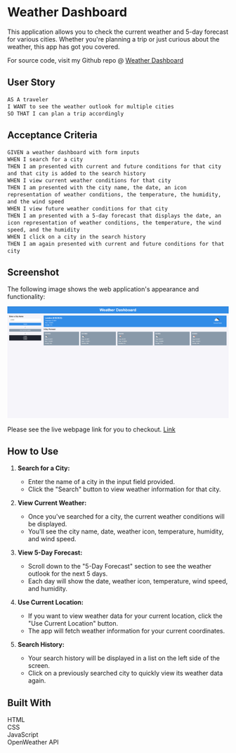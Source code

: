 # Weather Dashboard
This application allows you to check the current weather and 5-day forecast for various cities. Whether you're planning a trip or just curious about the weather, this app has got you covered.

For source code, visit my Github repo @ [Weather Dashboard](https://github.com/mxrtinee/Weather-Dashboard/)


## User Story

```
AS A traveler
I WANT to see the weather outlook for multiple cities
SO THAT I can plan a trip accordingly
```

## Acceptance Criteria

```
GIVEN a weather dashboard with form inputs
WHEN I search for a city
THEN I am presented with current and future conditions for that city and that city is added to the search history
WHEN I view current weather conditions for that city
THEN I am presented with the city name, the date, an icon representation of weather conditions, the temperature, the humidity, and the wind speed
WHEN I view future weather conditions for that city
THEN I am presented with a 5-day forecast that displays the date, an icon representation of weather conditions, the temperature, the wind speed, and the humidity
WHEN I click on a city in the search history
THEN I am again presented with current and future conditions for that city
```
## Screenshot

The following image shows the web application's appearance and functionality:

![Weather Dashboard](./assets/images/Weather-Dashboard.png "Screenshot")

Please see the live webpage link for you to checkout. [Link](https://mxrtinee.github.io/Weather-Dashboard/)

## How to Use

1. **Search for a City:**
   - Enter the name of a city in the input field provided.
   - Click the "Search" button to view weather information for that city.
   
2. **View Current Weather:**
   - Once you've searched for a city, the current weather conditions will be displayed.
   - You'll see the city name, date, weather icon, temperature, humidity, and wind speed.
   
3. **View 5-Day Forecast:**
   - Scroll down to the "5-Day Forecast" section to see the weather outlook for the next 5 days.
   - Each day will show the date, weather icon, temperature, wind speed, and humidity.

4. **Use Current Location:**
   - If you want to view weather data for your current location, click the "Use Current Location" button.
   - The app will fetch weather information for your current coordinates.

5. **Search History:**
   - Your search history will be displayed in a list on the left side of the screen.
   - Click on a previously searched city to quickly view its weather data again.


## Built With
HTML<br>
CSS<br>
JavaScript<br>
OpenWeather API